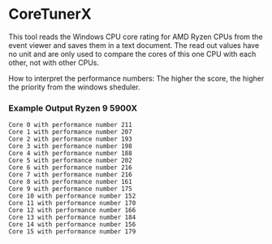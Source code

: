 # CoreTunerX

This tool reads the Windows CPU core rating for AMD Ryzen CPUs from the event viewer and saves them in a text document.
The read out values have no unit and are only used to compare the cores of this one CPU with each other, not with other CPUs.

How to interpret the performance numbers: The higher the score, the higher the priority from the windows sheduler. 


### Example Output Ryzen 9 5900X

```
Core 0 with performance number 211
Core 1 with performance number 207
Core 2 with performance number 193
Core 3 with performance number 198
Core 4 with performance number 188
Core 5 with performance number 202
Core 6 with performance number 216
Core 7 with performance number 216
Core 8 with performance number 161
Core 9 with performance number 175
Core 10 with performance number 152
Core 11 with performance number 170
Core 12 with performance number 166
Core 13 with performance number 184
Core 14 with performance number 156
Core 15 with performance number 179
```

